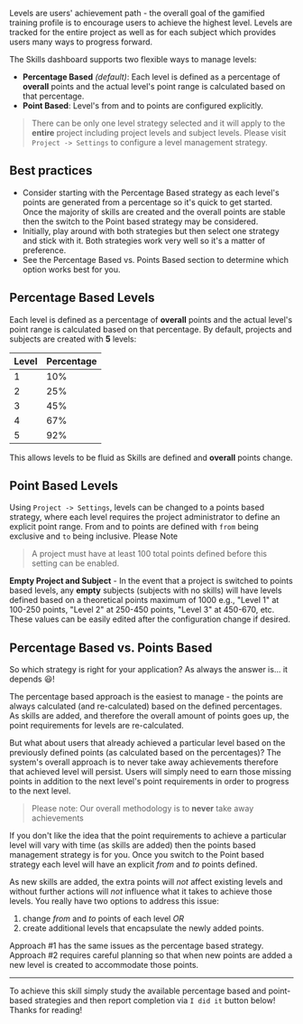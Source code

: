 Levels are users' achievement path - the overall goal of the gamified training profile is to encourage users to achieve the highest level. Levels are tracked for the entire project as well as for each subject which provides users many ways to progress forward.

The Skills dashboard supports two flexible ways to manage levels:

* **Percentage Based** <em>(default)</em>: Each level is defined as a percentage of **overall** points and the actual level's point range is calculated based on that percentage.
* <strong>Point Based</strong>: Level's from and to points are configured explicitly.

> There can be only one level strategy selected and it will apply to the **entire** project including project levels and subject levels.
> Please visit `Project -> Settings` to configure a level management strategy.

## Best practices

* Consider starting with the Percentage Based strategy as each level's points are generated from a percentage so it's quick to get started. Once the majority of skills are created and the overall points are stable then the switch to the Point based strategy may be considered.
* Initially, play around with both strategies but then select one strategy and stick with it. Both strategies work very well so it's a matter of preference.
* See the Percentage Based vs. Points Based section to determine which option works best for you.

## Percentage Based Levels

Each level is defined as a percentage of **overall** points and the actual level's point range is calculated based on that percentage. By default, projects and subjects are created with **5** levels:

| Level | Percentage |
| ----- | ---------- |
| 1 | 10% |
| 2 | 25% |
| 3 | 45% |
| 4 | 67% |
| 5 | 92% |

This allows levels to be fluid as Skills are defined and **overall** points change.

## Point Based Levels

Using `Project -> Settings`, levels can be changed to a points based strategy, where each level requires the project administrator to define an explicit point range. From and to points are defined with `from` being exclusive and `to` being inclusive.
Please Note

> A project must have at least 100 total points defined before this setting can be enabled.

**Empty Project and Subject** \- In the event that a project is switched to points based levels\, any **empty** subjects (subjects with no skills) will have levels defined based on a theoretical points maximum of 1000 e.g., "Level 1" at 100-250 points, "Level 2" at 250-450 points, "Level 3" at 450-670, etc. These values can be easily edited after the configuration change if desired.

## Percentage Based vs. Points Based

So which strategy is right for your application? As always the answer is... it depends 😃!

The percentage based approach is the easiest to manage - the points are always calculated (and re-calculated) based on the defined percentages. As skills are added, and therefore the overall amount of points goes up, the point requirements for levels are re-calculated.

But what about users that already achieved a particular level based on the previously defined points (as calculated based on the percentages)? The system's overall approach is to never take away achievements therefore that achieved level will persist. Users will simply need to earn those missing points in addition to the next level's point requirements in order to progress to the next level.

> Please note: Our overall methodology is to **never** take away achievements

If you don't like the idea that the point requirements to achieve a particular level will vary with time (as skills are added) then the points based management strategy is for you. Once you switch to the Point based strategy each level will have an explicit *from* and *to* points defined.

As new skills are added, the extra points will *not* affect existing levels and without further actions will *not* influence what it takes to achieve those levels. You really have two options to address this issue:

1. change *from* and *to* points of each level *OR*
2. create additional levels that encapsulate the newly added points.

Approach #1 has the same issues as the percentage based strategy. Approach #2 requires careful planning so that when new points are added a new level is created to accommodate those points.

***

To achieve this skill simply study the available percentage based and point-based strategies and then report completion via `I did it` button below! Thanks for reading!